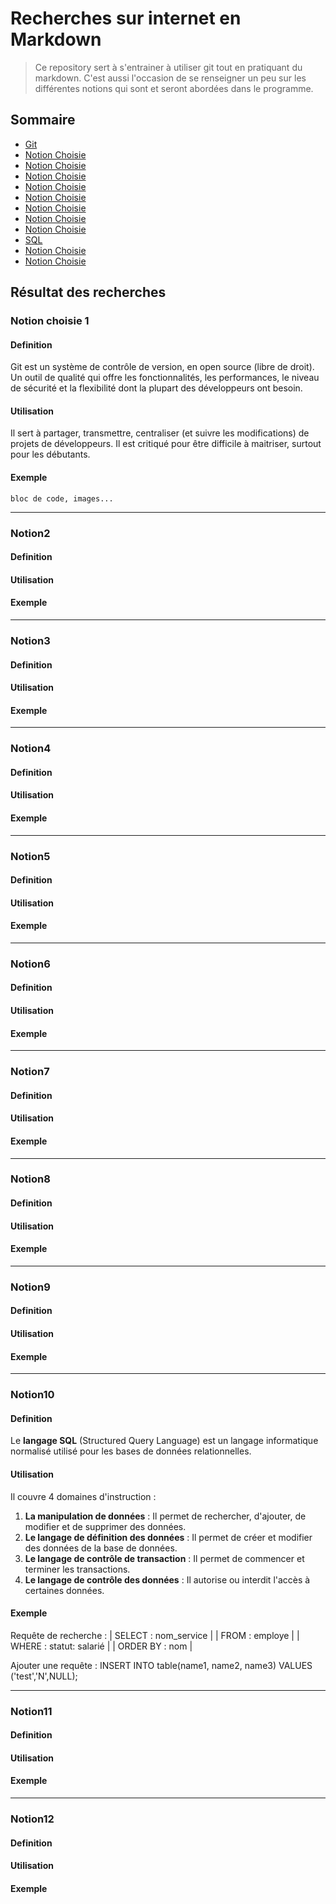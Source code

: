 # Recherches sur internet en Markdown
>Ce repository sert à s'entrainer à utiliser git tout en pratiquant du markdown. C'est aussi l'occasion de se renseigner un peu sur les différentes notions qui sont et seront abordées dans le programme.

##  Sommaire

- [Git](#notion1)
- [Notion Choisie](#notion2)
- [Notion Choisie](#notion3)
- [Notion Choisie](#notion4) 
- [Notion Choisie](#notion5)
- [Notion Choisie](#notion6)  
- [Notion Choisie](#notion7)
- [Notion Choisie](#notion8)
- [Notion Choisie](#notion9)
- [SQL](#notion10) 
- [Notion Choisie](#notion11)
- [Notion Choisie](#notion12)  

## Résultat des recherches

### <a id="notion1">Notion choisie 1 

  #### Definition 
  Git est un système de contrôle de version, en open source (libre de droit). 
  Un outil de qualité qui offre les fonctionnalités, les performances, le niveau de sécurité et la flexibilité dont la plupart des développeurs ont besoin.


  #### Utilisation
  Il sert à partager, transmettre, centraliser (et suivre les modifications) de projets de développeurs.
  Il est critiqué pour être difficile à maitriser, surtout pour les débutants. 


  #### Exemple
    bloc de code, images...  

- - -

### <a id="notion2">Notion2  
  #### Definition


  #### Utilisation
  
  #### Exemple

- - -

### <a id="notion3">Notion3  
  #### Definition

  #### Utilisation
  
  #### Exemple

- - -

### <a id="notion4">Notion4  
  #### Definition

  #### Utilisation
  
  #### Exemple

- - -

### <a id="notion5">Notion5   
  #### Definition

  #### Utilisation
  
  #### Exemple

- - -

### <a id="notion6">Notion6   
  #### Definition

  #### Utilisation
  
  #### Exemple

- - -

### <a id="notion2">Notion7  
  #### Definition

  #### Utilisation
  
  #### Exemple

- - -

### <a id="notion3">Notion8  
  #### Definition

  #### Utilisation
  
  #### Exemple

- - -

### <a id="notion4">Notion9 
  #### Definition

  #### Utilisation
  
  #### Exemple

- - -

### <a id="notion5">Notion10 
  #### Definition
  Le **langage SQL** (Structured Query Language) est un langage informatique normalisé utilisé pour les bases de données relationnelles.
  
  #### Utilisation
  Il couvre 4 domaines d'instruction :
  1. **La manipulation de données** : Il permet de rechercher, d'ajouter, de modifier et de supprimer des données.
  2. **Le langage de définition des données** : Il permet de créer et modifier des données de la base de données.
  3. **Le langage de contrôle de transaction** : Il permet de commencer et terminer les transactions.
  4. **Le langage de contrôle des données** : Il autorise ou interdit l'accès à certaines données.

  #### Exemple
  Requête de recherche :
  | SELECT   : nom_service     |
  | FROM     : employe         |
  | WHERE    : statut: salarié |
  | ORDER BY : nom             |

  Ajouter une requête :
  INSERT INTO table(name1, name2, name3)
  VALUES ('test','N',NULL);

- - -

### <a id="notion6">Notion11
  #### Definition

  #### Utilisation
  
  #### Exemple

- - -

### <a id="notion6">Notion12
  #### Definition

  #### Utilisation
  
  #### Exemple